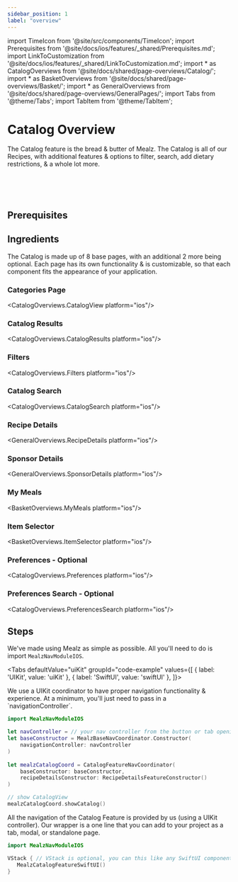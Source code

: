 ```yaml
---
sidebar_position: 1
label: "overview"
---
```


import TimeIcon from '@site/src/components/TimeIcon';
import Prerequisites from '@site/docs/ios/features/_shared/Prerequisites.md';
import LinkToCustomization from '@site/docs/ios/features/_shared/LinkToCustomization.md';
import * as CatalogOverviews from '@site/docs/shared/page-overviews/Catalog/';
import * as BasketOverviews from '@site/docs/shared/page-overviews/Basket/';
import * as GeneralOverviews from '@site/docs/shared/page-overviews/GeneralPages/';
import Tabs from '@theme/Tabs';
import TabItem from '@theme/TabItem';

# Catalog Overview

The Catalog feature is the bread & butter of Mealz. 
The Catalog is all of our Recipes, with additional features & options to filter, search, add dietary restrictions, & a whole lot more. 

<TimeIcon titleText="Time to read:" timeText="30 minutes" /><br />
<TimeIcon titleText="Time for base implementation:" timeText="8 hours" /><br />
<TimeIcon titleText="Time for full customization:" timeText="2.5 weeks" /><br />

## Prerequisites
<Prerequisites />

## Ingredients

The Catalog is made up of 8 base pages, with an additional 2 more being optional. Each page has its own functionality & is customizable, so that each component fits the appearance of your application.

### Categories Page
<CatalogOverviews.CatalogView platform="ios"/>

### Catalog Results
<CatalogOverviews.CatalogResults platform="ios"/>

### Filters
<CatalogOverviews.Filters platform="ios"/>

### Catalog Search
<CatalogOverviews.CatalogSearch platform="ios"/>

### Recipe Details
<GeneralOverviews.RecipeDetails platform="ios"/>

### Sponsor Details
<GeneralOverviews.SponsorDetails platform="ios"/>

### My Meals
<BasketOverviews.MyMeals platform="ios"/>

### Item Selector
<BasketOverviews.ItemSelector platform="ios"/>

### Preferences - Optional
<CatalogOverviews.Preferences platform="ios"/>

### Preferences Search - Optional
<CatalogOverviews.PreferencesSearch platform="ios"/>

## Steps

We've made using Mealz as simple as possible. 
All you'll need to do is import `MealzNavModuleIOS`.

<Tabs
defaultValue="uiKit"
groupId="code-example"
values={[
{ label: 'UIKit', value: 'uiKit' },
{ label: 'SwiftUI', value: 'swiftUI' },
]}>

<TabItem value="uiKit">
We use a UIKit coordinator to have proper navigation functionality & experience.
At a minimum, you'll just need to pass in a `navigationController`.

```swift
import MealzNavModuleIOS

let navController = // your nav controller from the button or tab opening view
let baseConstructor = MealzBaseNavCoordinator.Constructor(
    navigationController: navController
)
        
let mealzCatalogCoord = CatalogFeatureNavCoordinator(
    baseConstructor: baseConstructor,
    recipeDetailsConstructor: RecipeDetailsFeatureConstructor()
)

// show CatalogView
mealzCatalogCoord.showCatalog()
```
</TabItem>
<TabItem value="swiftUI">
All the navigation of the Catalog Feature is provided by us (using a UIKit controller).
Our wrapper is a one line that you can add to your project as a tab, modal, or standalone page.

```swift
import MealzNavModuleIOS

VStack { // VStack is optional, you can this like any SwiftUI component
   MealzCatalogFeatureSwiftUI()
}

```
</TabItem>
</Tabs>
